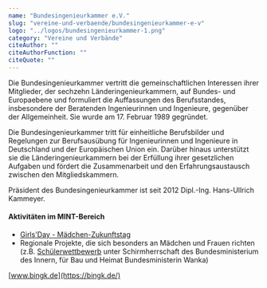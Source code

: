 ```yaml
---
name: "Bundesingenieurkammer e.V."
slug: "vereine-und-verbaende/bundesingenieurkammer-e-v"
logo: "../logos/bundesingenieurkammer-1.png"
category: "Vereine und Verbände"
citeAuthor: ""
citeAuthorFunction: ""
citeQuote: ""
---
```


Die Bundesingenieurkammer vertritt die gemeinschaftlichen Interessen ihrer Mitglieder, der sechzehn Länderingenieurkammern, auf Bundes- und Europaebene und formuliert die Auffassungen des Berufsstandes, insbesondere der Beratenden Ingenieurinnen und Ingenieure, gegenüber der Allgemeinheit. Sie wurde am 17. Februar 1989 gegründet.

Die Bundesingenieurkammer tritt für einheitliche Berufsbilder und Regelungen zur Berufsausübung für Ingenieurinnen und Ingenieure in Deutschland und der Europäischen Union ein. Darüber hinaus unterstützt sie die Länderingenieurkammern bei der Erfüllung ihrer gesetzlichen Aufgaben und fördert die Zusammenarbeit und den Erfahrungsaustausch zwischen den Mitgliedskammern.

Präsident des Bundesingenieurkammer ist seit 2012 Dipl.-Ing. Hans-Ullrich Kammeyer.

#### Aktivitäten im MINT-Bereich

- [Girls'Day - Mädchen-Zukunftstag](https://www.girls-day.de/)
- Regionale Projekte, die sich besonders an Mädchen und Frauen richten (z.B. [Schülerwettbewerb](https://bingk.de/schuelerwettbewerb-der-ingenieurkammer/) unter Schirmherrschaft des Bundesministerium des Innern, für Bau und Heimat Bundesministerin Wanka)

[www.bingk.de](https://bingk.de/)
